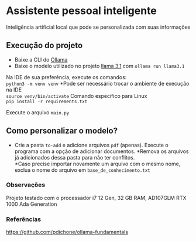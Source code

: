 # Assistente pessoal inteligente
Inteligência artificial local que pode se personalizada com suas informações

## Execução do projeto
- Baixe a CLI do [Ollama](https://ollama.com/download)
- Baixe o modelo utilizado no projeto [llama 3.1](https://ollama.com/library/llama3.1) com `ollama run llama3.1`

Na IDE de sua preferência, execute os comandos:\
`python3 -m venv venv` *Pode ser necessário trocar o ambiente de execução na IDE\
`source venv/bin/activate` Comando específico para Linux\
`pip install -r requirements.txt`

Execute o arquivo `main.py`

## Como personalizar o modelo?
- Crie a pasta `to-add` e adicione arquivos `pdf` (apenas). Execute o programa com a opção de adicionar documentos.
*Remova os arquivos já adicionados dessa pasta para não ter conflitos.\
*Caso precise importar novamente um arquivo com o mesmo nome, exclua o nome do arquivo em `base_de_conhecimento.txt`

### Observações
Projeto testado com o processador i7 12 Gen, 32 GB RAM, AD107GLM RTX 1000 Ada Generation

### Referências
https://github.com/pdichone/ollama-fundamentals